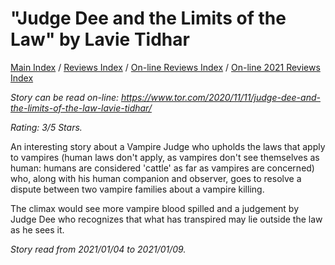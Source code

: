 # "Judge Dee and the Limits of the Law" by Lavie Tidhar

[Main Index](../../../README.md) / [Reviews Index](../../README.md) / [On-line Reviews Index](../README.md) / [On-line 2021 Reviews Index](README.md)

*Story can be read on-line: <https://www.tor.com/2020/11/11/judge-dee-and-the-limits-of-the-law-lavie-tidhar/>*

*Rating: 3/5 Stars.*

An interesting story about a Vampire Judge who upholds the laws that apply to vampires (human laws don't apply, as vampires don't see themselves as human: humans are considered 'cattle' as far as vampires are concerned) who, along with his human companion and observer, goes to resolve a dispute between two vampire families about a vampire killing.

The climax would see more vampire blood spilled and a judgement by Judge Dee who recognizes that what has transpired may lie outside the law as he sees it.

*Story read from 2021/01/04 to 2021/01/09.*
